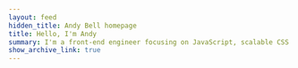 ```yaml
---
layout: feed
hidden_title: Andy Bell homepage
title: Hello, I'm Andy
summary: I'm a front-end engineer focusing on JavaScript, scalable CSS and accessibility.
show_archive_link: true
---
```

